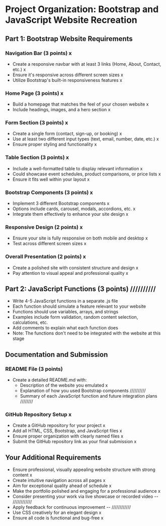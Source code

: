 # Project Organization: Bootstrap and JavaScript Website Recreation

## Part 1: Bootstrap Website Requirements

### Navigation Bar (3 points) x
- Create a responsive navbar with at least 3 links (Home, About, Contact, etc.) x
- Ensure it's responsive across different screen sizes x
- Utilize Bootstrap's built-in responsiveness features x

### Home Page (3 points) x
- Build a homepage that matches the feel of your chosen website x
- Include headings, images, and a hero section x

### Form Section (3 points) x
- Create a single form (contact, sign-up, or booking) x
- Use at least two different input types (text, email, number, date, etc.) x
- Ensure proper styling and functionality x

### Table Section (3 points) x
- Include a well-formatted table to display relevant information x
- Could showcase event schedules, product comparisons, or price lists x
- Ensure it fits well within your layout x

### Bootstrap Components (3 points)  x
- Implement 3 different Bootstrap components x
- Options include cards, carousel, modals, accordions, etc. x
- Integrate them effectively to enhance your site design x

### Responsive Design (2 points) x
- Ensure your site is fully responsive on both mobile and desktop x
- Test across different screen sizes x

### Overall Presentation (2 points) x
- Create a polished site with consistent structure and design x
- Pay attention to visual appeal and professional quality x

## Part 2: JavaScript Functions (3 points)  //////////

- Write 4-5 JavaScript functions in a separate .js file
- Each function should simulate a feature relevant to your website
- Functions should use variables, arrays, and strings
- Examples include form validation, random content selection, calculations, etc.
- Add comments to explain what each function does
- Note: The functions don't need to be integrated with the website at this stage

## Documentation and Submission

### README File (3 points)
- Create a detailed README.md with:
  - Description of the website you emulated  x
  - Explanation of how you used Bootstrap components  //////////
  - Summary of each JavaScript function and future integration plans  ////////

### GitHub Repository Setup x
- Create a GitHub repository for your project x
- Add all HTML, CSS, Bootstrap, and JavaScript files x
- Ensure proper organization with clearly named files x
- Submit the GitHub repository link as your final submission x

## Your Additional Requirements

- Ensure professional, visually appealing website structure with strong content x
- Create intuitive navigation across all pages x
- Aim for exceptional quality ahead of schedule x
- Make the portfolio polished and engaging for a professional audience x
- Consider presenting your work via live showcase or recorded video --  ////////////
- Apply feedback for continuous improvement -- ////////////
- Use CSS creatively for an elegant design x
- Ensure all code is functional and bug-free x

